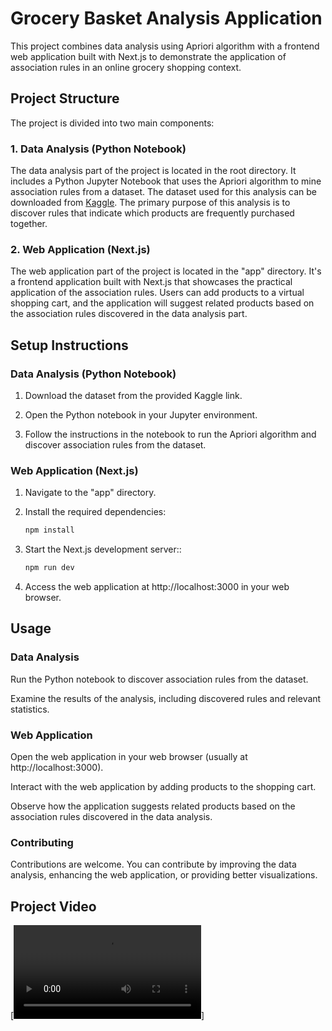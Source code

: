 # Grocery Basket Analysis Application

This project combines data analysis using Apriori algorithm with a frontend web application built with Next.js to demonstrate the application of association rules in an online grocery shopping context.

## Project Structure

The project is divided into two main components:

### 1. Data Analysis (Python Notebook)

The data analysis part of the project is located in the root directory. It includes a Python Jupyter Notebook that uses the Apriori algorithm to mine association rules from a dataset. The dataset used for this analysis can be downloaded from [Kaggle](https://www.kaggle.com/datasets/yasserh/instacart-online-grocery-basket-analysis-dataset). The primary purpose of this analysis is to discover rules that indicate which products are frequently purchased together.

### 2. Web Application (Next.js)

The web application part of the project is located in the "app" directory. It's a frontend application built with Next.js that showcases the practical application of the association rules. Users can add products to a virtual shopping cart, and the application will suggest related products based on the association rules discovered in the data analysis part.

## Setup Instructions

### Data Analysis (Python Notebook)

1. Download the dataset from the provided Kaggle link.

2. Open the Python notebook in your Jupyter environment.

3. Follow the instructions in the notebook to run the Apriori algorithm and discover association rules from the dataset.

### Web Application (Next.js)

1. Navigate to the "app" directory.

2. Install the required dependencies:

   ```bash
   npm install

3. Start the Next.js development server::

   ```bash
   npm run dev

4. Access the web application at http://localhost:3000 in your web browser.


## Usage
### Data Analysis
Run the Python notebook to discover association rules from the dataset.

Examine the results of the analysis, including discovered rules and relevant statistics.

### Web Application
Open the web application in your web browser (usually at http://localhost:3000).

Interact with the web application by adding products to the shopping cart.

Observe how the application suggests related products based on the association rules discovered in the data analysis.

### Contributing
Contributions are welcome. You can contribute by improving the data analysis, enhancing the web application, or providing better visualizations.


## Project Video
[![Watch the video](https://raw.githubusercontent.com/somesh4545/xero-degrees/main/content/xero-degres.mp4)]
